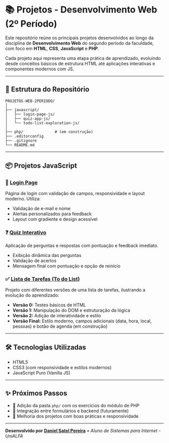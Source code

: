 # 📚 Projetos - Desenvolvimento Web (2º Período)

Este repositório reúne os principais projetos desenvolvidos ao longo da disciplina de **Desenvolvimento Web** do segundo período da faculdade, com foco em **HTML**, **CSS**, **JavaScript** e **PHP**.

Cada projeto aqui representa uma etapa prática de aprendizado, evoluindo desde conceitos básicos de estrutura HTML até aplicações interativas e componentes modernos com JS.

---

## 📁 Estrutura do Repositório

```
PROJETOS-WEB-2PERIODO/
│
├── javascript/
│   ├── login-page-js/
│   ├── quiz-app-js/
│   └── todo-list-exploration-js/
│
├── php/              # (em construção)
├── .editorconfig
├── .gitignore
└── README.md
```

---

## 📦 Projetos JavaScript

### 🔐 [Login Page](./javascript/login-page-js)
Página de login com validação de campos, responsividade e layout moderno. Utiliza:
- Validação de e-mail e nome
- Alertas personalizados para feedback
- Layout com gradiente e design acessível

### ❓ [Quiz Interativo](./javascript/quiz-app-js)
Aplicação de perguntas e respostas com pontuação e feedback imediato.
- Exibição dinâmica das perguntas
- Validação de acertos
- Mensagem final com pontuação e opção de reinício

### ✅ [Lista de Tarefas (To do List)](./javascript/todo-list-exploration-js)
Projeto com diferentes versões de uma lista de tarefas, ilustrando a evolução do aprendizado:
- **Versão 0:** Testes básicos de HTML
- **Versão 1:** Manipulação do DOM e estruturação da lógica
- **Versão 2:** Adição de interatividade e estilo
- **Versão Final:** Estilo moderno, campos adicionais (data, hora, local, pessoas) e botão de agenda (em construção)

---

## 🛠️ Tecnologias Utilizadas

- HTML5
- CSS3 (com responsividade e estilos modernos)
- JavaScript Puro (Vanilla JS)

---

## ✨ Próximos Passos

- 📂 Adição da pasta `php/` com os exercícios do módulo de PHP
- 🔧 Integração entre formulários e backend (futuramente)
- 📘 Melhoria dos projetos com boas práticas e responsividade

---

**Desenvolvido por [Daniel Satel Pereira](https://github.com/DanielSatelPereira)** • *Aluno de Sistemas para Internet - UniALFA*
